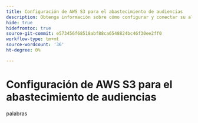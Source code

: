 ```yaml
---
title: Configuración de AWS S3 para el abastecimiento de audiencias
description: Obtenga información sobre cómo configurar y conectar su almacenamiento de Amazon S3 como fuente de datos de autoservicio para introducir datos de audiencia en Real-Time CDP Collaboration.
hide: true
hidefromtoc: true
source-git-commit: e573456f68518abf88ca6548824bc46f30ee2ff0
workflow-type: tm+mt
source-wordcount: '36'
ht-degree: 0%

---
```


# Configuración de AWS S3 para el abastecimiento de audiencias

palabras
